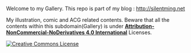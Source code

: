 Welcome to my Gallery. This repo is part of my blog : 
http://silentming.net

My illustration, comic and ACG related contents.
Beware that all the contents within this subdomain(Gallery)
is under **[Attribution-NonCommercial-NoDerivatives 4.0 International](http://creativecommons.org/licenses/by-nc-nd/4.0/)** Licenses.

<a rel="license" href="http://creativecommons.org/licenses/by-nc-nd/4.0/"><img alt="Creative Commons License" style="border-width:0" src="https://i.creativecommons.org/l/by-nc-nd/4.0/88x31.png" /></a>
